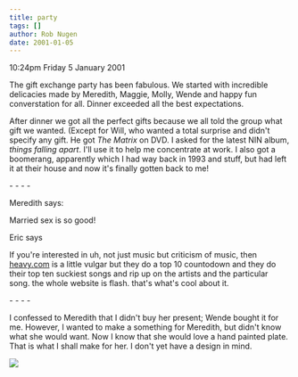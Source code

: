 ```yaml
---
title: party
tags: []
author: Rob Nugen
date: 2001-01-05
---
```


<p class=date>10:24pm Friday 5 January 2001</p>

<p>The gift exchange party has been fabulous.  We
started with incredible delicacies made by Meredith,
Maggie, Molly, Wende and happy fun converstation for
all.  Dinner exceeded all the best expectations.</p>

<p>After dinner we got all the perfect gifts because
we all told the group what gift we wanted.  (Except
for Will, who wanted a total surprise and didn't
specify any gift.  He got <em>The Matrix</em> on DVD.
I asked for the latest NIN album, <em>things falling
apart</em>.  I'll use it to help me concentrate at
work.  I also got a boomerang, apparently which I had
way back in 1993 and stuff, but had left it at their
house and now it's finally gotten back to me!</p>

<p>- - - -</p>

<p>Meredith says:</p>

<p class=message>Married sex is so good!</p>

<p>Eric says</p>

<p class=message>If you're interested in uh, not just
music but criticism of music, then <a
href="http://www.heavy.com">heavy.com</a> is a little
vulgar but they do a top 10 countodown and they do
their top ten suckiest songs and rip up on the artists
and the particular song.  the whole website is flash.
that's what's cool about it.</p>

<p>- - - -</p>

<p>I confessed to Meredith that I didn't buy her
present; Wende bought it for me.  However, I wanted to
make a something for Meredith, but didn't know what
she would want.  Now I know that she would love a hand
painted plate.  That is what I shall make for her.  I
don't yet have a design in mind.</p>

<p><img src="/images/rob/wL-ROB.gif"/></p>
